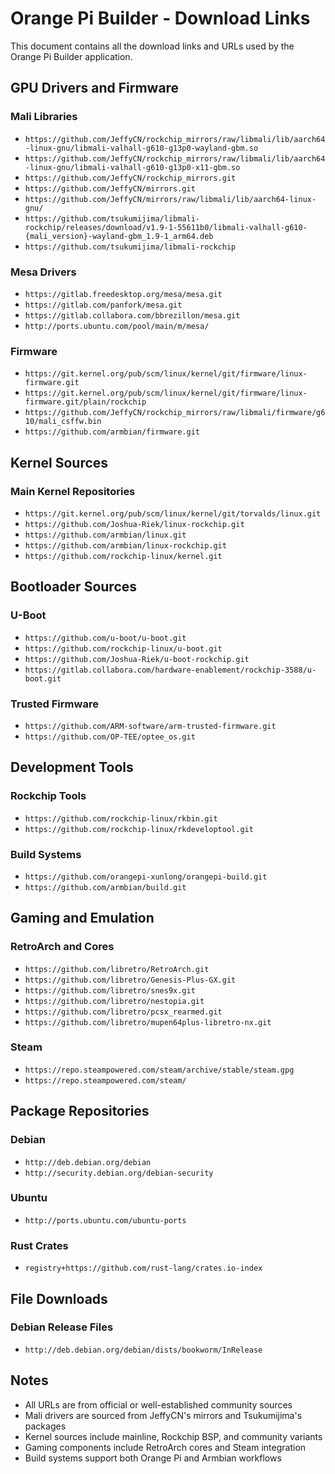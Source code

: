 # Orange Pi Builder - Download Links

This document contains all the download links and URLs used by the Orange Pi Builder application.

## GPU Drivers and Firmware

### Mali Libraries
- `https://github.com/JeffyCN/rockchip_mirrors/raw/libmali/lib/aarch64-linux-gnu/libmali-valhall-g610-g13p0-wayland-gbm.so`
- `https://github.com/JeffyCN/rockchip_mirrors/raw/libmali/lib/aarch64-linux-gnu/libmali-valhall-g610-g13p0-x11-gbm.so`
- `https://github.com/JeffyCN/rockchip_mirrors.git`
- `https://github.com/JeffyCN/mirrors.git`
- `https://github.com/JeffyCN/mirrors/raw/libmali/lib/aarch64-linux-gnu/`
- `https://github.com/tsukumijima/libmali-rockchip/releases/download/v1.9-1-55611b0/libmali-valhall-g610-{mali_version}-wayland-gbm_1.9-1_arm64.deb`
- `https://github.com/tsukumijima/libmali-rockchip`

### Mesa Drivers
- `https://gitlab.freedesktop.org/mesa/mesa.git`
- `https://gitlab.com/panfork/mesa.git`
- `https://gitlab.collabora.com/bbrezillon/mesa.git`
- `http://ports.ubuntu.com/pool/main/m/mesa/`

### Firmware
- `https://git.kernel.org/pub/scm/linux/kernel/git/firmware/linux-firmware.git`
- `https://git.kernel.org/pub/scm/linux/kernel/git/firmware/linux-firmware.git/plain/rockchip`
- `https://github.com/JeffyCN/rockchip_mirrors/raw/libmali/firmware/g610/mali_csffw.bin`
- `https://github.com/armbian/firmware.git`

## Kernel Sources

### Main Kernel Repositories
- `https://git.kernel.org/pub/scm/linux/kernel/git/torvalds/linux.git`
- `https://github.com/Joshua-Riek/linux-rockchip.git`
- `https://github.com/armbian/linux.git`
- `https://github.com/armbian/linux-rockchip.git`
- `https://github.com/rockchip-linux/kernel.git`

## Bootloader Sources

### U-Boot
- `https://github.com/u-boot/u-boot.git`
- `https://github.com/rockchip-linux/u-boot.git`
- `https://github.com/Joshua-Riek/u-boot-rockchip.git`
- `https://gitlab.collabora.com/hardware-enablement/rockchip-3588/u-boot.git`

### Trusted Firmware
- `https://github.com/ARM-software/arm-trusted-firmware.git`
- `https://github.com/OP-TEE/optee_os.git`

## Development Tools

### Rockchip Tools
- `https://github.com/rockchip-linux/rkbin.git`
- `https://github.com/rockchip-linux/rkdeveloptool.git`

### Build Systems
- `https://github.com/orangepi-xunlong/orangepi-build.git`
- `https://github.com/armbian/build.git`

## Gaming and Emulation

### RetroArch and Cores
- `https://github.com/libretro/RetroArch.git`
- `https://github.com/libretro/Genesis-Plus-GX.git`
- `https://github.com/libretro/snes9x.git`
- `https://github.com/libretro/nestopia.git`
- `https://github.com/libretro/pcsx_rearmed.git`
- `https://github.com/libretro/mupen64plus-libretro-nx.git`

### Steam
- `https://repo.steampowered.com/steam/archive/stable/steam.gpg`
- `https://repo.steampowered.com/steam/`

## Package Repositories

### Debian
- `http://deb.debian.org/debian`
- `http://security.debian.org/debian-security`

### Ubuntu
- `http://ports.ubuntu.com/ubuntu-ports`

### Rust Crates
- `registry+https://github.com/rust-lang/crates.io-index`

## File Downloads

### Debian Release Files
- `http://deb.debian.org/debian/dists/bookworm/InRelease`

## Notes

- All URLs are from official or well-established community sources
- Mali drivers are sourced from JeffyCN's mirrors and Tsukumijima's packages
- Kernel sources include mainline, Rockchip BSP, and community variants
- Gaming components include RetroArch cores and Steam integration
- Build systems support both Orange Pi and Armbian workflows